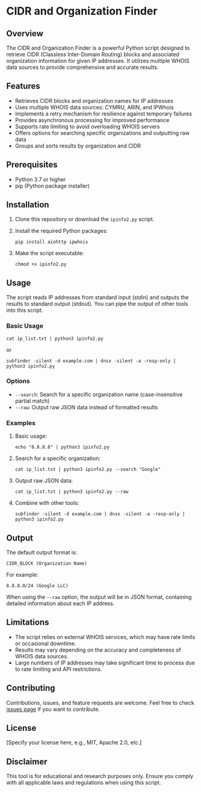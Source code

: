 # CIDR and Organization Finder

## Overview

The CIDR and Organization Finder is a powerful Python script designed to retrieve CIDR (Classless Inter-Domain Routing) blocks and associated organization information for given IP addresses. It utilizes multiple WHOIS data sources to provide comprehensive and accurate results.

## Features

- Retrieves CIDR blocks and organization names for IP addresses
- Uses multiple WHOIS data sources: CYMRU, ARIN, and IPWhois
- Implements a retry mechanism for resilience against temporary failures
- Provides asynchronous processing for improved performance
- Supports rate limiting to avoid overloading WHOIS servers
- Offers options for searching specific organizations and outputting raw data
- Groups and sorts results by organization and CIDR

## Prerequisites

- Python 3.7 or higher
- pip (Python package installer)

## Installation

1. Clone this repository or download the `ipinfo2.py` script.

2. Install the required Python packages:

   ```
   pip install aiohttp ipwhois
   ```

3. Make the script executable:

   ```
   chmod +x ipinfo2.py
   ```

## Usage

The script reads IP addresses from standard input (stdin) and outputs the results to standard output (stdout). You can pipe the output of other tools into this script.

### Basic Usage

```
cat ip_list.txt | python3 ipinfo2.py
```

or

```
subfinder -silent -d example.com | dnsx -silent -a -resp-only | python3 ipinfo2.py
```

### Options

- `--search`: Search for a specific organization name (case-insensitive partial match)
- `--raw`: Output raw JSON data instead of formatted results

### Examples

1. Basic usage:
   ```
   echo "8.8.8.8" | python3 ipinfo2.py
   ```

2. Search for a specific organization:
   ```
   cat ip_list.txt | python3 ipinfo2.py --search "Google"
   ```

3. Output raw JSON data:
   ```
   cat ip_list.txt | python3 ipinfo2.py --raw
   ```

4. Combine with other tools:
   ```
   subfinder -silent -d example.com | dnsx -silent -a -resp-only | python3 ipinfo2.py
   ```

## Output

The default output format is:

```
CIDR_BLOCK (Organization Name)
```

For example:
```
8.8.8.0/24 (Google LLC)
```

When using the `--raw` option, the output will be in JSON format, containing detailed information about each IP address.

## Limitations

- The script relies on external WHOIS services, which may have rate limits or occasional downtime.
- Results may vary depending on the accuracy and completeness of WHOIS data sources.
- Large numbers of IP addresses may take significant time to process due to rate limiting and API restrictions.

## Contributing

Contributions, issues, and feature requests are welcome. Feel free to check [issues page](link-to-your-issues-page) if you want to contribute.

## License

[Specify your license here, e.g., MIT, Apache 2.0, etc.]

## Disclaimer

This tool is for educational and research purposes only. Ensure you comply with all applicable laws and regulations when using this script.
